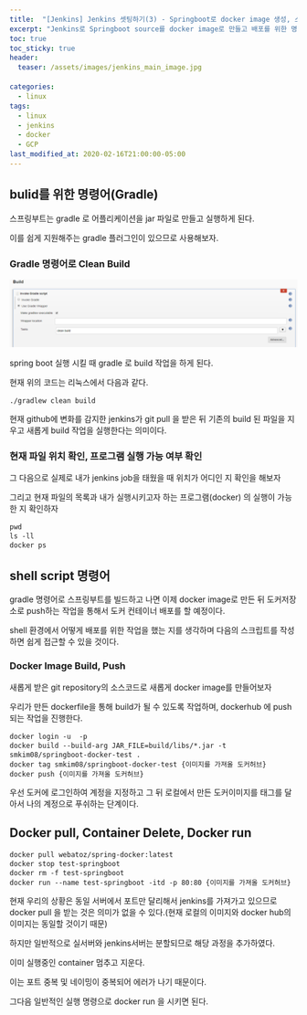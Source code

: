 ```yaml
---
title:  "[Jenkins] Jenkins 셋팅하기(3) - Springboot로 docker image 생성, 스크립트 작성"
excerpt: "Jenkins로 Springboot source를 docker image로 만들고 배포를 위한 명령어 스크립트 작성하기"
toc: true
toc_sticky: true
header:
  teaser: /assets/images/jenkins_main_image.jpg

categories:
  - linux
tags:
  - linux
  - jenkins
  - docker
  - GCP
last_modified_at: 2020-02-16T21:00:00-05:00
---
```


## bulid를 위한 명령어(Gradle)

스프링부트는 gradle 로 어플리케이션을 jar 파일로 만들고 실행하게 된다. 

이를 쉽게 지원해주는 gradle 플러그인이 있으므로 사용해보자.



### Gradle 명령어로 Clean Build

![1581550818516](../../assets/images/1581550818516.png)

spring boot 실행 시킬 때 gradle 로 build 작업을 하게 된다.

현재 위의 코드는 리눅스에서 다음과 같다.

```
./gradlew clean build
```

현재 github에 변화를 감지한 jenkins가 git pull 을 받은 뒤  기존의 build 된 파일을 지우고 새롭게 build 작업을 실행한다는 의미이다.

### 현재 파일 위치 확인, 프로그램 실행 가능 여부 확인

그 다음으로 실제로 내가 jenkins job을 태웠을 때 위치가 어디인 지 확인을 해보자

그리고 현재 파일의 목록과 내가 실행시키고자 하는 프로그램(docker) 의 실행이 가능한 지 확인하자

```
pwd
ls -ll
docker ps
```



## shell script 명령어 

gradle 명령어로 스프링부트를 빌드하고 나면 이제 docker image로 만든 뒤 도커저장소로 push하는 작업을 통해서 도커 컨테이너 배포를 할 예정이다.

shell 환경에서 어떻게 배포를 위한 작업을 했는 지를 생각하며 다음의 스크립트를 작성하면 쉽게 접근할 수 있을 것이다. 


### Docker Image Build, Push

새롭게 받은 git repository의 소스코드로 새롭게 docker image를 만들어보자

우리가 만든 dockerfile을 통해  build가 될 수 있도록 작업하며, dockerhub 에 push 되는 작업을 진행한다.

```
docker login -u  -p 
docker build --build-arg JAR_FILE=build/libs/*.jar -t smkim08/springboot-docker-test .
docker tag smkim08/springboot-docker-test {이미지를 가져올 도커허브}
docker push {이미지를 가져올 도커허브}
```

우선 도커에 로그인하여 계정을 지정하고 그 뒤 로컬에서 만든 도커이미지를 태그를 달아서 나의 계정으로 푸쉬하는 단계이다.



## Docker pull, Container Delete, Docker run

```
docker pull webatoz/spring-docker:latest
docker stop test-springboot
docker rm -f test-springboot
docker run --name test-springboot -itd -p 80:80 {이미지를 가져올 도커허브}
```

현재 우리의 상황은 동일 서버에서 포트만 달리해서 jenkins를 가져가고 있으므로 docker pull 을 받는 것은 의미가 없을 수 있다.(현재 로컬의 이미지와 docker hub의 이미지는 동일할 것이기 때문)

하지만 일반적으로 실서버와 jenkins서버는 분할되므로 해당 과정을 추가하였다.

이미 실행중인 container 멈추고 지운다. 

이는 포트 중복 및 네이밍이 중복되어 에러가 나기 때문이다.

그다음 일반적인 실행 명령으로 docker run 을 시키면 된다.